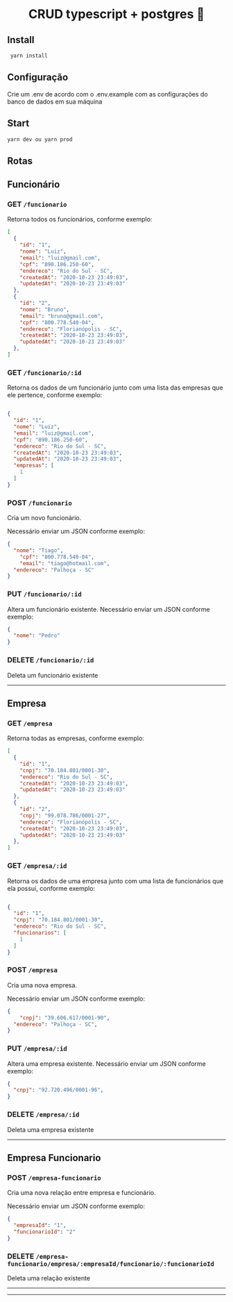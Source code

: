 <h1 align="center">CRUD typescript + postgres 📝</h1>

## Install

```sh
 yarn install 
```

## Configuração

Crie um .env de acordo com o .env.example com as configurações do banco de dados em sua máquina


## Start

```sh
yarn dev ou yarn prod 
```

## Rotas

## Funcionário

### GET `/funcionario`
Retorna todos os funcionários, conforme exemplo:
```json
[
  {
    "id": "1",
    "nome": "Luiz",
    "email": "luiz@gmail.com",
    "cpf": "890.186.250-60",
    "endereco": "Rio do Sul - SC",
    "createdAt": "2020-10-23 23:49:03",
    "updatedAt": "2020-10-23 23:49:03"
  },
  {
    "id": "2",
    "nome": "Bruno",
    "email": "bruno@gmail.com",
    "cpf": "800.778.540-04",
    "endereco": "Florianópolis - SC",
    "createdAt": "2020-10-23 23:49:03",
    "updatedAt": "2020-10-23 23:49:03"
  },
]
```

### GET `/funcionario/:id`
Retorna os dados de um funcionário junto com uma lista das empresas que ele pertence, conforme exemplo:
```json

{
  "id": "1",
  "nome": "Luiz",
  "email": "luiz@gmail.com",
  "cpf": "890.186.250-60",
  "endereco": "Rio do Sul - SC",
  "createdAt": "2020-10-23 23:49:03",
  "updatedAt": "2020-10-23 23:49:03",
  "empresas": [
    1
  ]
}
```

### POST `/funcionario`
Cria um novo funcionário.

Necessário enviar um JSON conforme exemplo:
```json
{
  "nome": "Tiago",
	"cpf": "800.778.540-04",
	"email": "tiago@hotmail.com",
  "endereco": "Palhoça - SC"
}
```

### PUT `/funcionario/:id`
Altera um funcionário existente.
Necessário enviar um JSON conforme exemplo:
```json
{
  "nome": "Pedro"
}
```

### DELETE `/funcionario/:id`
Deleta um funcionário existente

---

## Empresa

### GET `/empresa`
Retorna todas as empresas, conforme exemplo:
```json
[
  {
    "id": "1",
    "cnpj": "70.184.801/0001-30",
    "endereco": "Rio do Sul - SC",
    "createdAt": "2020-10-23 23:49:03",
    "updatedAt": "2020-10-23 23:49:03"
  },
  {
    "id": "2",
    "cnpj": "99.078.786/0001-27",
    "endereco": "Florianópolis - SC",
    "createdAt": "2020-10-23 23:49:03",
    "updatedAt": "2020-10-23 23:49:03"
  },
]
```

### GET `/empresa/:id`
Retorna os dados de uma empresa junto com uma lista de funcionários que ela possui, conforme exemplo:
```json

{
  "id": "1",
  "cnpj": "70.184.801/0001-30",
  "endereco": "Rio do Sul - SC",
  "funcionarios": [
    1
  ]
}
```

### POST `/empresa`
Cria uma nova empresa.

Necessário enviar um JSON conforme exemplo:
```json
{
	"cnpj": "39.606.617/0001-90",
  "endereco": "Palhoça - SC",
}
```

### PUT `/empresa/:id`
Altera uma empresa existente.
Necessário enviar um JSON conforme exemplo:
```json
{
  "cnpj": "92.720.496/0001-96",
}
```

### DELETE `/empresa/:id`
Deleta uma empresa existente

---


## Empresa Funcionario

### POST `/empresa-funcionario`
Cria uma nova relação entre empresa e funcionário.

Necessário enviar um JSON conforme exemplo:
```json
{
  "empresaId": "1",
  "funcionarioId": "2"
}
```


### DELETE `/empresa-funcionario/empresa/:empresaId/funcionario/:funcionarioId`
Deleta uma relação existente

---

***
